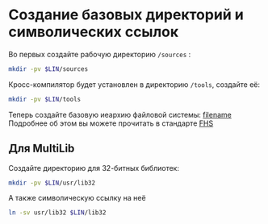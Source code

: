 ﻿# Создание базовых директорий и символических ссылок

Во первых создайте рабочую директорию `/sources` :
```bash
mkdir -pv $LIN/sources
```
Кросс-компилятор будет установлен в директорию `/tools`, создайте её:
```bash
mkdir -pv $LIN/tools
```
Теперь создайте базовую иеархию файловой системы:
[filename](https://raw.githubusercontent.com/Linux4Yourself/Linux4Yourself.Book.Scripts/develop/src/file-system.sh ':include')
Подробнее об этом вы можете прочитать в стандарте [FHS](https://refspecs.linuxfoundation.org/fhs.shtml)

## Для MultiLib
Создайте директорию для 32-битных библиотек:
```bash
mkdir -pv $LIN/usr/lib32
```
А также символическую ссылку на неё
```bash
ln -sv usr/lib32 $LIN/lib32
